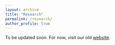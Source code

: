 ```yaml
---
layout: archive
title: "Research"
permalink: /research/
author_profile: true
---
```


To be updated soon. For now, visit our old [website](https://www.biomed.drexel.edu/labs/liang/research.htm). 


